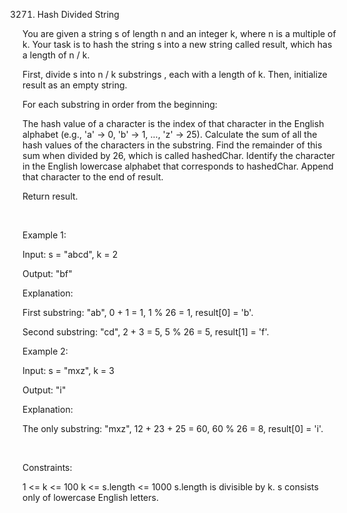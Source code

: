 3271. Hash Divided String

You are given a string s of length n and an integer k, where n is a multiple of k. Your task is to hash the string s into a new string called result, which has a length of n / k.

First, divide s into n / k 
substrings
, each with a length of k. Then, initialize result as an empty string.

For each substring in order from the beginning:

The hash value of a character is the index of that character in the English alphabet (e.g., 'a' → 0, 'b' → 1, ..., 'z' → 25).
Calculate the sum of all the hash values of the characters in the substring.
Find the remainder of this sum when divided by 26, which is called hashedChar.
Identify the character in the English lowercase alphabet that corresponds to hashedChar.
Append that character to the end of result.

Return result.

 

Example 1:

Input: s = "abcd", k = 2

Output: "bf"

Explanation:

First substring: "ab", 0 + 1 = 1, 1 % 26 = 1, result[0] = 'b'.

Second substring: "cd", 2 + 3 = 5, 5 % 26 = 5, result[1] = 'f'.

Example 2:

Input: s = "mxz", k = 3

Output: "i"

Explanation:

The only substring: "mxz", 12 + 23 + 25 = 60, 60 % 26 = 8, result[0] = 'i'.

 

Constraints:

1 <= k <= 100
k <= s.length <= 1000
s.length is divisible by k.
s consists only of lowercase English letters.